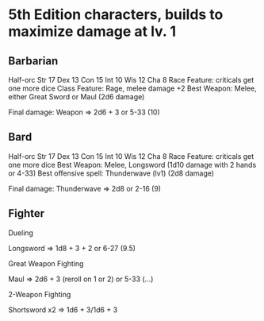 # 5th Edition characters, builds to maximize damage at lv. 1

## Barbarian
Half-orc
Str 17 Dex 13 Con 15
Int 10 Wis 12 Cha 8
Race Feature: criticals get one more dice
Class Feature: Rage, melee damage +2
Best Weapon: Melee, either Great Sword or Maul (2d6 damage)

Final damage: Weapon => 2d6 + 3 or 5-33 (10)

## Bard
Half-orc
Str 17 Dex 13 Con 15
Int 10 Wis 12 Cha 8
Race Feature: criticals get one more dice
Best Weapon: Melee, Longsword (1d10 damage with 2 hands or 4-33)
Best offensive spell: Thunderwave (lv1) (2d8 damage)

Final damage: Thunderwave => 2d8 or 2-16 (9)

## Fighter

Dueling

Longsword => 1d8 + 3 + 2 or 6-27 (9.5)

Great Weapon Fighting

Maul => 2d6 + 3 (reroll on 1 or 2) or 5-33 (...)

2-Weapon Fighting

Shortsword x2 => 1d6 + 3/1d6 + 3

